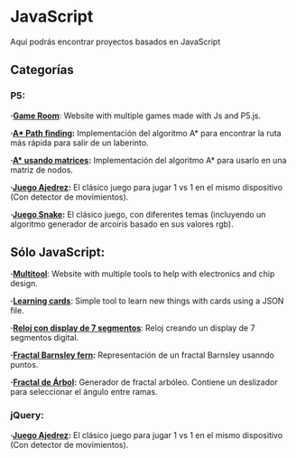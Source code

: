 # JavaScript

Aquí podrás encontrar proyectos basados en JavaScript

## Categorías

### P5:

**·[Game Room](https://github.com/Jkutkut/JS-GameRoom)**: Website with multiple games made with Js and P5.js.

**·[A* Path finding](https://github.com/Jkutkut/Js_Path-finding):** Implementación del algoritmo A* para encontrar la ruta más rápida para salir de un laberinto.

**·[A* usando matrices](https://github.com/Jkutkut/Js_A-Star_Matix_Based):** Implementación del algoritmo A* para usarlo en una matriz de nodos.

**·[Juego Ajedrez](https://github.com/Jkutkut/Js_Chess-Game):** El clásico juego para jugar 1 vs 1 en el mismo dispositivo (Con detector de movimientos).

**·[Juego Snake](https://github.com/Jkutkut/Js_Snake-Game):** El clásico juego, con diferentes temas (incluyendo un algoritmo generador de arcoiris basado en sus valores rgb).


## Sólo JavaScript:

**·[Multitool](https://github.com/Jkutkut/JS-MultiTool)**: Website with multiple tools to help with electronics and chip design.

**·[Learning cards](https://github.com/Jkutkut/JS-LearningCards)**: Simple tool to learn new things with cards using a JSON file.


**·[Reloj con display  de 7 segmentos](https://github.com/Jkutkut/Js-Seven-segment-display-clock)**: Reloj creando un display de 7 segmentos digital.

**·[Fractal Barnsley fern](https://github.com/Jkutkut/Js_Barnsley-fern-fractal):** Representación de un fractal Barnsley usanndo puntos.

**·[Fractal de Árbol](https://github.com/Jkutkut/Js_Tree-Fractal):** Generador de fractal arbóleo. Contiene un deslizador para seleccionar el ángulo entre ramas.


### jQuery:

**·[Juego Ajedrez](https://github.com/Jkutkut/Js_Chess-Game):** El clásico juego para jugar 1 vs 1 en el mismo dispositivo (Con detector de movimientos).

<!-- **·[]()**:  -->
<!-- **·[]()**:  -->
<!-- **·[]()**:  -->
<!-- **·[]()**:  -->
<!-- **·[]()**:  -->
